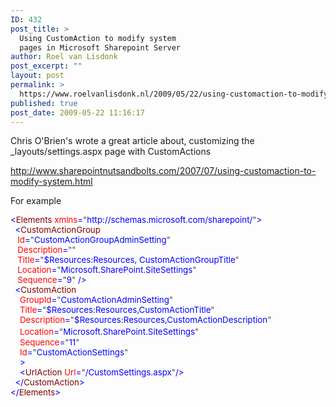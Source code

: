 ```yaml
---
ID: 432
post_title: >
  Using CustomAction to modify system
  pages in Microsoft Sharepoint Server
author: Roel van Lisdonk
post_excerpt: ""
layout: post
permalink: >
  https://www.roelvanlisdonk.nl/2009/05/22/using-customaction-to-modify-system-pages-in-microsoft-sharepoint-server/
published: true
post_date: 2009-05-22 11:16:17
---
```

<div class="padten">   <div class="ms-inputuserfield padfive seventyp">     <div>       <div class="ExternalClass2AF2C431F6F74994B59A85649CDA139A">         <p style="line-height: normal; margin-bottom: 0pt" class="MsoNormal">Chris O'Brien's wrote a great article about, customizing the _layouts/settings.aspx page with CustomActions</p>          <p><a title="http://www.sharepointnutsandbolts.com/2007/07/using-customaction-to-modify-system.html" href="http://www.sharepointnutsandbolts.com/2007/07/using-customaction-to-modify-system.html">http://www.sharepointnutsandbolts.com/2007/07/using-customaction-to-modify-system.html</a></p>          <p>For example</p>         <span style="font-family: ; color: blue; font-size: 10pt" lang="EN-US">&lt;</span><span style="font-family: ; color: maroon; font-size: 10pt" lang="EN-US">Elements</span><span style="font-family: ; color: blue; font-size: 10pt" lang="EN-US"> </span><span style="font-family: ; color: red; font-size: 10pt" lang="EN-US">xmlns</span><span style="font-family: ; color: blue; font-size: 10pt" lang="EN-US">=</span><span style="font-family: ; color: #4c4c4c; font-size: 10pt" lang="EN-US">&quot;</span><span style="font-family: ; color: blue; font-size: 10pt" lang="EN-US">http://schemas.microsoft.com/sharepoint/</span><span style="font-family: ; color: #4c4c4c; font-size: 10pt" lang="EN-US">&quot;</span><span style="font-family: ; color: blue; font-size: 10pt" lang="EN-US">&gt;</span><span style="font-family: ; font-size: 10pt" lang="EN-US">            <br /></span><span style="font-family: ; color: blue; font-size: 10pt" lang="EN-US">&#160; &lt;</span><span style="font-family: ; color: maroon; font-size: 10pt" lang="EN-US">CustomActionGroup</span><span style="font-family: ; font-size: 10pt" lang="EN-US">            <br /></span><span style="font-family: ; color: blue; font-size: 10pt" lang="EN-US">&#160;&#160; </span><span style="font-family: ; color: red; font-size: 10pt" lang="EN-US">Id</span><span style="font-family: ; color: blue; font-size: 10pt" lang="EN-US">=</span><span style="font-family: ; color: #4c4c4c; font-size: 10pt" lang="EN-US">&quot;</span><span style="font-family: ; color: blue; font-size: 10pt" lang="EN-US">CustomActionGroupAdminSetting</span><span style="font-family: ; color: #4c4c4c; font-size: 10pt" lang="EN-US">&quot;</span><span style="font-family: ; font-size: 10pt" lang="EN-US">            <br /></span><span style="font-family: ; color: blue; font-size: 10pt" lang="EN-US">&#160;&#160; </span><span style="font-family: ; color: red; font-size: 10pt" lang="EN-US">Description</span><span style="font-family: ; color: blue; font-size: 10pt" lang="EN-US">=</span><span style="font-family: ; color: #4c4c4c; font-size: 10pt" lang="EN-US">&quot;&quot;</span><span style="font-family: ; font-size: 10pt" lang="EN-US">            <br /></span><span style="font-family: ; color: blue; font-size: 10pt" lang="EN-US">&#160;&#160; </span><span style="font-family: ; color: red; font-size: 10pt" lang="EN-US">Title</span><span style="font-family: ; color: blue; font-size: 10pt" lang="EN-US">=</span><span style="font-family: ; color: #4c4c4c; font-size: 10pt" lang="EN-US">&quot;</span><span style="font-family: ; color: blue; font-size: 10pt" lang="EN-US">$Resources:Resources, CustomActionGroupTitle</span><span style="font-family: ; color: #4c4c4c; font-size: 10pt" lang="EN-US">&quot;</span><span style="font-family: ; font-size: 10pt" lang="EN-US">            <br /></span><span style="font-family: ; color: blue; font-size: 10pt" lang="EN-US">&#160;&#160; </span><span style="font-family: ; color: red; font-size: 10pt" lang="EN-US">Location</span><span style="font-family: ; color: blue; font-size: 10pt" lang="EN-US">=</span><span style="font-family: ; color: #4c4c4c; font-size: 10pt" lang="EN-US">&quot;</span><span style="font-family: ; color: blue; font-size: 10pt" lang="EN-US">Microsoft.SharePoint.SiteSettings</span><span style="font-family: ; color: #4c4c4c; font-size: 10pt" lang="EN-US">&quot;</span><span style="font-family: ; font-size: 10pt" lang="EN-US">            <br /></span><span style="font-family: ; color: blue; font-size: 10pt" lang="EN-US">&#160;&#160; </span><span style="font-family: ; color: red; font-size: 10pt" lang="EN-US">Sequence</span><span style="font-family: ; color: blue; font-size: 10pt" lang="EN-US">=</span><span style="font-family: ; color: #4c4c4c; font-size: 10pt" lang="EN-US">&quot;</span><span style="font-family: ; color: blue; font-size: 10pt" lang="EN-US">9</span><span style="font-family: ; color: #4c4c4c; font-size: 10pt" lang="EN-US">&quot;</span><span style="font-family: ; color: blue; font-size: 10pt" lang="EN-US"> /&gt;</span><span style="font-family: ; font-size: 10pt" lang="EN-US">            <br /></span><span style="font-family: ; color: blue; font-size: 10pt" lang="EN-US">&#160; &lt;</span><span style="font-family: ; color: maroon; font-size: 10pt" lang="EN-US">CustomAction</span><span style="font-family: ; font-size: 10pt" lang="EN-US">            <br /></span><span style="font-family: ; color: blue; font-size: 10pt" lang="EN-US">&#160;&#160;&#160; </span><span style="font-family: ; color: red; font-size: 10pt" lang="EN-US">GroupId</span><span style="font-family: ; color: blue; font-size: 10pt" lang="EN-US">=</span><span style="font-family: ; color: #4c4c4c; font-size: 10pt" lang="EN-US">&quot;</span><span style="font-family: ; color: blue; font-size: 10pt" lang="EN-US">CustomActionAdminSetting</span><span style="font-family: ; color: #4c4c4c; font-size: 10pt" lang="EN-US">&quot;</span><span style="font-family: ; font-size: 10pt" lang="EN-US">            <br /></span><span style="font-family: ; color: blue; font-size: 10pt" lang="EN-US">&#160;&#160;&#160; </span><span style="font-family: ; color: red; font-size: 10pt" lang="EN-US">Title</span><span style="font-family: ; color: blue; font-size: 10pt" lang="EN-US">=</span><span style="font-family: ; color: #4c4c4c; font-size: 10pt" lang="EN-US">&quot;</span><span style="font-family: ; color: blue; font-size: 10pt" lang="EN-US">$Resources:Resources,CustomActionTitle</span><span style="font-family: ; color: #4c4c4c; font-size: 10pt" lang="EN-US">&quot;</span><span style="font-family: ; font-size: 10pt" lang="EN-US">            <br /></span><span style="font-family: ; color: blue; font-size: 10pt" lang="EN-US">&#160;&#160;&#160; </span><span style="font-family: ; color: red; font-size: 10pt" lang="EN-US">Description</span><span style="font-family: ; color: blue; font-size: 10pt" lang="EN-US">=</span><span style="font-family: ; color: #4c4c4c; font-size: 10pt" lang="EN-US">&quot;</span><span style="font-family: ; color: blue; font-size: 10pt" lang="EN-US">$Resources:Resources,CustomActionDescription</span><span style="font-family: ; color: #4c4c4c; font-size: 10pt" lang="EN-US">&quot;</span><span style="font-family: ; font-size: 10pt" lang="EN-US">            <br /></span><span style="font-family: ; color: blue; font-size: 10pt" lang="EN-US">&#160;&#160;&#160; </span><span style="font-family: ; color: red; font-size: 10pt" lang="EN-US">Location</span><span style="font-family: ; color: blue; font-size: 10pt" lang="EN-US">=</span><span style="font-family: ; color: #4c4c4c; font-size: 10pt" lang="EN-US">&quot;</span><span style="font-family: ; color: blue; font-size: 10pt" lang="EN-US">Microsoft.SharePoint.SiteSettings</span><span style="font-family: ; color: #4c4c4c; font-size: 10pt" lang="EN-US">&quot;</span><span style="font-family: ; color: #4c4c4c; font-size: 12pt" lang="EN-US">            <br /></span><span style="font-family: ; color: blue; font-size: 10pt" lang="EN-US">&#160;&#160;&#160; </span><span style="font-family: ; color: red; font-size: 10pt" lang="EN-US">Sequence</span><span style="font-family: ; color: blue; font-size: 10pt" lang="EN-US">=</span><span style="font-family: ; color: #4c4c4c; font-size: 10pt" lang="EN-US">&quot;</span><span style="font-family: ; color: blue; font-size: 10pt" lang="EN-US">11</span><span style="font-family: ; color: #4c4c4c; font-size: 10pt" lang="EN-US">&quot;</span><span style="font-family: ; font-size: 10pt" lang="EN-US">
      <br /></span><span style="font-family: ; color: blue; font-size: 10pt" lang="EN-US">&#160;&#160;&#160; </span><span style="font-family: ; color: red; font-size: 10pt" lang="EN-US">Id</span><span style="font-family: ; color: blue; font-size: 10pt" lang="EN-US">=</span><span style="font-family: ; color: #4c4c4c; font-size: 10pt" lang="EN-US">&quot;</span><span style="font-family: ; color: blue; font-size: 10pt" lang="EN-US">CustomActionSettings</span><span style="font-family: ; color: #4c4c4c; font-size: 10pt" lang="EN-US">&quot;</span><span style="font-family: ; font-size: 10pt" lang="EN-US">            <br /></span><span style="font-family: ; color: blue; font-size: 10pt" lang="EN-US">&#160;&#160;&#160; &gt;</span><span style="font-family: ; font-size: 10pt" lang="EN-US">            <br /></span><span style="font-family: ; color: blue; font-size: 10pt" lang="EN-US">&#160;&#160;&#160; &lt;</span><span style="font-family: ; color: maroon; font-size: 10pt" lang="EN-US">UrlAction</span><span style="font-family: ; color: blue; font-size: 10pt" lang="EN-US"> </span><span style="font-family: ; color: red; font-size: 10pt" lang="EN-US">Url</span><span style="font-family: ; color: blue; font-size: 10pt" lang="EN-US">=</span><span style="font-family: ; color: #4c4c4c; font-size: 10pt" lang="EN-US">&quot;</span><span style="font-family: ; color: blue; font-size: 10pt" lang="EN-US">/CustomSettings.aspx</span><span style="font-family: ; color: #4c4c4c; font-size: 10pt" lang="EN-US">&quot;</span><span style="font-family: ; color: blue; font-size: 10pt" lang="EN-US">/&gt;</span><span style="font-family: ; font-size: 10pt" lang="EN-US">            <br /></span><span style="font-family: ; color: blue; font-size: 10pt" lang="EN-US">&#160; </span><span style="font-family: ; color: blue; font-size: 10pt">&lt;/</span><span style="font-family: ; color: maroon; font-size: 10pt">CustomAction</span><span style="font-family: ; color: blue; font-size: 10pt">&gt;</span><span style="font-family: ; font-size: 10pt" lang="EN-US">            <br /></span><span style="font-family: ; color: blue; font-size: 10pt">&lt;/</span><span style="font-family: ; color: maroon; font-size: 10pt">Elements</span><span style="font-family: ; color: blue; font-size: 10pt">&gt;</span> </div>     </div>   </div> </div>